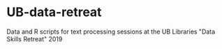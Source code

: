 # UB-data-retreat
Data and R scripts for text processing sessions at the UB Libraries "Data Skills Retreat" 2019
